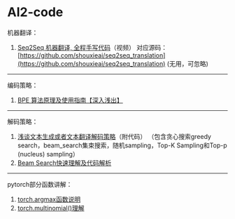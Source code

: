 # AI2-code
机器翻译：
1. [Seq2Seq 机器翻译, 全程手写代码](https://www.bilibili.com/video/BV1hf4y1u7ez?p=2&vd_source=14b5aa0f75150f92a422f3d1987176ce)（视频）
对应源码：[https://github.com/shouxieai/seq2seq_translation](https://github.com/shouxieai/seq2seq_translation)
(无用，可忽略)
<hr>

编码策略：
1. [BPE 算法原理及使用指南【深入浅出】](https://blog.csdn.net/a1097304791/article/details/122068153?ops_request_misc=%257B%2522request%255Fid%2522%253A%2522165667511916781432926139%2522%252C%2522scm%2522%253A%252220140713.130102334..%2522%257D&request_id=165667511916781432926139&biz_id=0&utm_medium=distribute.pc_search_result.none-task-blog-2~all~top_click~default-2-122068153-null-null.142%5Ev30%5Epc_rank_34,185%5Ev2%5Etag_show&utm_term=BPE%20&spm=1018.2226.3001.4187)
<hr>

解码策略：
1. [浅谈文本生成或者文本翻译解码策略](https://blog.csdn.net/HUSTHY/article/details/115028696?ops_request_misc=%257B%2522request%255Fid%2522%253A%2522165665860016780366548699%2522%252C%2522scm%2522%253A%252220140713.130102334.pc%255Fall.%2522%257D&request_id=165665860016780366548699&biz_id=0&utm_medium=distribute.pc_search_result.none-task-blog-2~all~first_rank_ecpm_v1~pc_rank_34-6-115028696-null-null.142%5Ev30%5Epc_rank_34,185%5Ev2%5Etag_show&utm_term=Top-k%20Sampling&spm=1018.2226.3001.4187)（附代码）
（包含贪心搜索greedy search，beam_search集束搜索，随机sampling，Top-K Sampling和Top-p (nucleus) sampling）
2. [Beam Search快速理解及代码解析](https://blog.csdn.net/qq_41466892/article/details/121119550?ops_request_misc=%257B%2522request%255Fid%2522%253A%2522165665864516782184658848%2522%252C%2522scm%2522%253A%252220140713.130102334..%2522%257D&request_id=165665864516782184658848&biz_id=0&utm_medium=distribute.pc_search_result.none-task-blog-2~all~sobaiduend~default-1-121119550-null-null.142%5Ev30%5Epc_rank_34,185%5Ev2%5Etag_show&utm_term=Top-k%20Sampling%E4%BB%A3%E7%A0%81&spm=1018.2226.3001.4187)

<hr>

pytorch部分函数讲解：
1. [torch.argmax函数说明](https://blog.csdn.net/weixin_42494287/article/details/92797061?ops_request_misc=%257B%2522request%255Fid%2522%253A%2522165670047316782246421066%2522%252C%2522scm%2522%253A%252220140713.130102334.pc%255Fall.%2522%257D&request_id=165670047316782246421066&biz_id=0&utm_medium=distribute.pc_search_result.none-task-blog-2~all~first_rank_ecpm_v1~hot_rank-1-92797061-null-null.142%5Ev30%5Epc_rank_34,185%5Ev2%5Etag_show&utm_term=torch.argmax&spm=1018.2226.3001.4187)
2. [torch.multinomial()理解](https://blog.csdn.net/monchin/article/details/79787621?ops_request_misc=%257B%2522request%255Fid%2522%253A%2522165668782816780366580765%2522%252C%2522scm%2522%253A%252220140713.130102334..%2522%257D&request_id=165668782816780366580765&biz_id=0&utm_medium=distribute.pc_search_result.none-task-blog-2~all~sobaiduend~default-1-79787621-null-null.142%5Ev30%5Epc_rank_34,185%5Ev2%5Etag_show&utm_term=torch.multinomial&spm=1018.2226.3001.4187)
